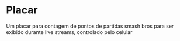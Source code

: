 # Placar
Um placar para contagem de pontos de partidas smash bros para ser exibido durante live streams, controlado pelo celular
